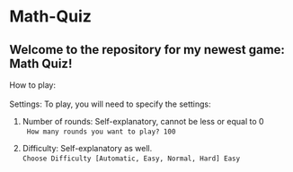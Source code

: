 # Math-Quiz  
## Welcome to the repository for my newest game: Math Quiz!
How to play: <br><br>
Settings: 
To play, you will need to specify the settings: <ol><li type="1">Number of rounds: Self-explanatory, cannot be less or equal to 0 
<br> 
<code>
How many rounds you want to play? 100
</code></li>
<li>Difficulty: Self-explanatory as well. 
<br>
<code>Choose Difficulty [Automatic, Easy, Normal, Hard] Easy</code></li>
</ol>
